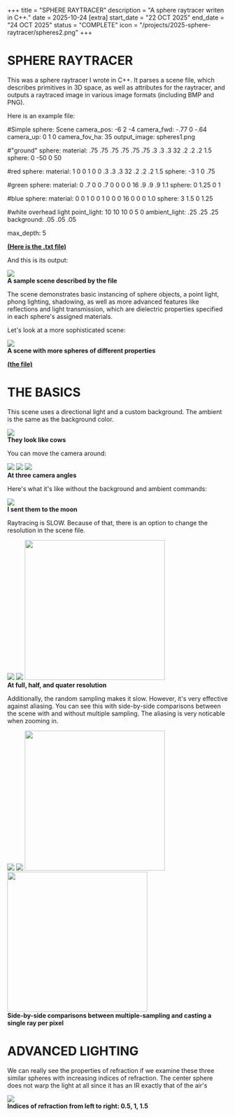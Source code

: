 +++
title = "SPHERE RAYTRACER" 
description = "A sphere raytracer writen in C++."
date = 2025-10-24
[extra]
start_date = "22 OCT 2025"
end_date = "24 OCT 2025"
status = "COMPLETE"
icon = "/projects/2025-sphere-raytracer/spheres2.png"
+++

<div class="bannervw" style="background-image: url('spheres2.png');"></div>

<h1 class="article-title">SPHERE RAYTRACER</h1>

This was a sphere raytracer I wrote in C++. It parses a scene file, which describes primitives in 3D space, as well as attributes for the raytracer, and outputs a raytraced image in various image formats (including BMP and PNG).

Here is an example file:
<div class="textbox">
#Simple sphere: Scene
camera_pos: -6 2 -4
camera_fwd: -.77 0 -.64
camera_up:  0 1 0
camera_fov_ha: 35
output_image: spheres1.png

#"ground" sphere:
material: .75 .75 .75 .75 .75 .75 .3 .3 .3 32 .2 .2 .2 1.5
sphere: 0 -50 0 50

#red sphere:
material: 1 0 0 1 0 0 .3 .3 .3 32 .2 .2 .2 1.5
sphere: -3 1 0 .75

#green sphere:
material: 0 .7 0 0 .7 0 0 0 0 16 .9 .9 .9 1.1
sphere: 0 1.25 0 1

#blue sphere:
material: 0 0 1 0 0 1 0 0 0 16 0 0 0 1.0
sphere: 3 1.5 0 1.25

#white overhead light
point_light: 10 10 10 0 5 0
ambient_light: .25 .25 .25
background: .05 .05 .05

max_depth: 5
</div>
<b><a href="spheres1.txt">(Here is the .txt file)</a></b>

And this is its output:

<div class="captionedfigure">
    <div class="figure3">
        <img src = "spheres1.png"/>
    </div>
    <span>
        <b>A sample scene described by the file</b>
    </span>
</div>

The scene demonstrates basic instancing of sphere objects, a point light, phong lighting, shadowing, as well as more advanced features like reflections and light transmission, which are dielectric properties specified in each sphere's assigned materials.

Let's look at a more sophisticated scene:


<div class="captionedfigure">
    <div class="figure3">
        <img src = "spheres2.png"/>
    </div>
    <span>
        <b>A scene with more spheres of different properties</b>
    </span>
</div>

<b><a href="spheres2.txt">(the file)</a></b>

<div class="bannervw" style="background-image: url('cows.png');"></div>

<h1 class="article-title">THE BASICS</h1>

This scene uses a directional light and a custom background. The ambient is the same as the background color. 

<div class="captionedfigure">
    <div class="figure3">
        <img src = "cows.png"/>
    </div>
    <span>
        <b>They look like cows</b>
    </span>
</div>

You can move the camera around:

<div class="captionedfigure">
    <div class="figure">
        <img src = "cows.png"/>
        <img src = "cows-angle3.png"/>
        <img src = "cows-angle2.png"/>
    </div>
    <span>
        <b>At three camera angles</b>
    </span>
</div>

Here's what it's like without the background and ambient commands:

<div class="captionedfigure">
    <div class="figure3">
        <img src = "moon-cows.png"/>
    </div>
    <span>
        <b>I sent them to the moon</b>
    </span>
</div>

Raytracing is SLOW. Because of that, there is an option to change the resolution in the scene file.

<div class="captionedfigure">
    <div class="figure">
        <img src = "cows.png"/>
        <img src = "cows-halfres.png"/>
        <img src = "cows-quarterres.png" height = 320/>
    </div>
    <span>
        <b>At full, half, and quater resolution</b>
    </span>
</div>

Additionally, the random sampling makes it slow. However, it's very effective against aliasing. You can see this with side-by-side comparisons between the scene with and without multiple sampling. The aliasing is very noticable when zooming in.

<div class="captionedfigure">
    <div class="figure">
        <img src = "cows.png"/>
        <img src = "cows-nosample.png"/>
        <img src = "cows-cropped.png" height = 320/>
        <img src = "cows-nosample-cropped.png" height = 320/>
    </div>
    <span>
        <b>Side-by-side comparisons between multiple-sampling and casting a single ray per pixel</b>
    </span>
</div>

<div class="bannervw" style="background-image: url('cows.png');"></div>

<h1 class="article-title">ADVANCED LIGHTING</h1>

We can really see the properties of refraction if we examine these three similar spheres with increasing indices of refraction. The center sphere does not warp the light at all since it has an IR exactly that of the air's

<div class="captionedfigure">
    <div class="figure3">
        <img src ="refraction-spheres.png"/>
    </div>
    <span>
        <b>Indices of refraction from left to right: 0.5, 1, 1.5</b>
    </span>
</div>

